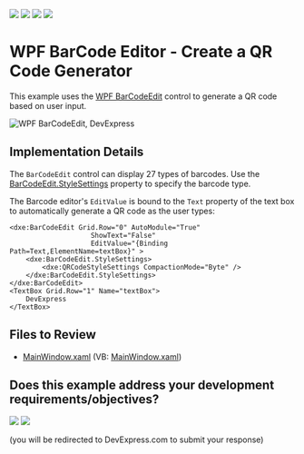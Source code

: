 <!-- default badges list -->
![](https://img.shields.io/endpoint?url=https://codecentral.devexpress.com/api/v1/VersionRange/128641935/24.2.1%2B)
[![](https://img.shields.io/badge/Open_in_DevExpress_Support_Center-FF7200?style=flat-square&logo=DevExpress&logoColor=white)](https://supportcenter.devexpress.com/ticket/details/T174016)
[![](https://img.shields.io/badge/📖_How_to_use_DevExpress_Examples-e9f6fc?style=flat-square)](https://docs.devexpress.com/GeneralInformation/403183)
[![](https://img.shields.io/badge/💬_Leave_Feedback-feecdd?style=flat-square)](#does-this-example-address-your-development-requirementsobjectives)
<!-- default badges end -->

# WPF BarCode Editor - Create a QR Code Generator

This example uses the [WPF BarCodeEdit](https://docs.devexpress.com/WPF/DevExpress.Xpf.Editors.BarCodeEdit) control to generate a QR code based on user input.

![WPF BarCodeEdit, DevExpress](https://raw.githubusercontent.com/DevExpress-Examples/how-to-create-a-qrcode-barcodecontrol-t174016/21.1.5%2B/i/wpf-barcode-editor-devexpress.png)

## Implementation Details

The `BarCodeEdit` control can display 27 types of barcodes. Use the [BarCodeEdit.StyleSettings](https://docs.devexpress.com/WPF/DevExpress.Xpf.Editors.BarCodeEdit.StyleSettings) property to specify the barcode type.

The Barcode editor's `EditValue` is bound to the `Text` property of the text box to automatically generate a QR code as the user types:

```xaml
<dxe:BarCodeEdit Grid.Row="0" AutoModule="True"
                    ShowText="False"
                    EditValue="{Binding Path=Text,ElementName=textBox}" >
    <dxe:BarCodeEdit.StyleSettings>
        <dxe:QRCodeStyleSettings CompactionMode="Byte" />
    </dxe:BarCodeEdit.StyleSettings>
</dxe:BarCodeEdit>
<TextBox Grid.Row="1" Name="textBox">
    DevExpress
</TextBox>
```

## Files to Review

* [MainWindow.xaml](./CS/BarCodeEdit/MainWindow.xaml) (VB: [MainWindow.xaml](./VB/BarCodeEdit/MainWindow.xaml))
<!-- feedback -->
## Does this example address your development requirements/objectives?

[<img src="https://www.devexpress.com/support/examples/i/yes-button.svg"/>](https://www.devexpress.com/support/examples/survey.xml?utm_source=github&utm_campaign=wpf-barcodeedit-generate-qr-code&~~~was_helpful=yes) [<img src="https://www.devexpress.com/support/examples/i/no-button.svg"/>](https://www.devexpress.com/support/examples/survey.xml?utm_source=github&utm_campaign=wpf-barcodeedit-generate-qr-code&~~~was_helpful=no)

(you will be redirected to DevExpress.com to submit your response)
<!-- feedback end -->

